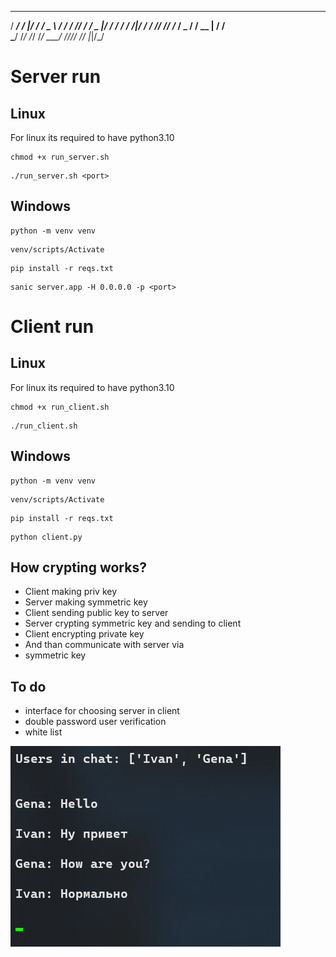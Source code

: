   _____   __  ___   ___   _____   __ __   ___  ______
 / ___/  /  |/  /  / _ \ / ___/  / // /  / _ |/_  __/
/ /__   / /|_/ /  / // // /__   / _  /  / __ | / /   
\___/  /_/  /_/  /____/ \___/  /_//_/  /_/ |_|/_/    
                                                     

# Server run 

## Linux 

For linux its required to have python3.10 

```
chmod +x run_server.sh
```

```
./run_server.sh <port>
```

## Windows 

```
python -m venv venv
```

```
venv/scripts/Activate
```

```
pip install -r reqs.txt
```

```
sanic server.app -H 0.0.0.0 -p <port>
```

# Client run 

## Linux 

For linux its required to have python3.10 

```
chmod +x run_client.sh
```
```
./run_client.sh
```

## Windows 

```
python -m venv venv
```

```
venv/scripts/Activate
```

```
pip install -r reqs.txt 
```

```
python client.py
```

## How crypting works? 

* Client making priv key
* Server making symmetric key 
* Client sending public key to server
* Server crypting symmetric key and sending to client 
* Client encrypting private key 
* And than communicate with server via
* symmetric key

## To do

* interface for choosing server in client 
* double password user verification
* white list

![preview](preview.png)
